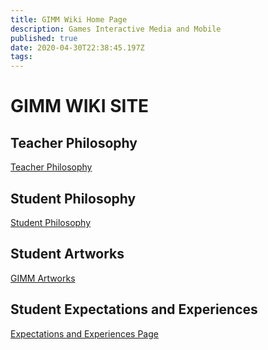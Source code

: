```yaml
---
title: GIMM Wiki Home Page
description: Games Interactive Media and Mobile
published: true
date: 2020-04-30T22:38:45.197Z
tags: 
---
```


# GIMM WIKI SITE
## Teacher Philosophy
<a href="/en/Teacher-Philosophy" target="_blank">Teacher Philosophy</a>

## Student Philosophy
<a href="/en/Student-Philosophy" target="_blank">Student Philosophy</a>

## Student Artworks
<a href="/en/Student-Artworks-Samples" target="_blank">GIMM Artworks</a>

## Student Expectations and Experiences
[Expectations and Experiences Page](/expectationsandexperiences)
